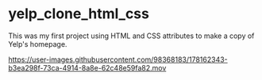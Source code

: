 # yelp_clone_html_css

This was my first project using HTML and CSS attributes to make a copy of Yelp's homepage. 

https://user-images.githubusercontent.com/98368183/178162343-b3ea298f-73ca-4914-8a8e-62c48e59fa82.mov


